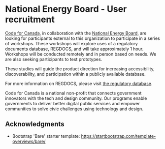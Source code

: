 # National Energy Board - User recruitment

<a href="https://www.codefor.ca">Code for Canada</a>, in collaboration with the <a href="https://www.neb-one.gc.ca">National Energy Board</a>, are looking for participants external to this organization to participate in a series of workshops. These workshops will explore uses of a regulatory documents database, REGDOCS, and will take approximately 1 hour. Workshops will be conducted remotely and in person based on needs. We are also seeking participants to test prototypes.

These studies will guide the product direction for increasing accessibility, discoverability, and participation within a publicly available database.

For more information on REGDOCS, please visit <a href="https://apps.neb-one.gc.ca/REGDOCS/"> the regulatory database</a>.

Code for Canada is a national non-profit that connects government innovators with the tech and design community. Our programs enable governments to deliver better digital public services and empower communities to solve civic challenges using technology and design.

## Acknowledgments

- Bootstrap 'Bare' starter template: https://startbootstrap.com/template-overviews/bare/
